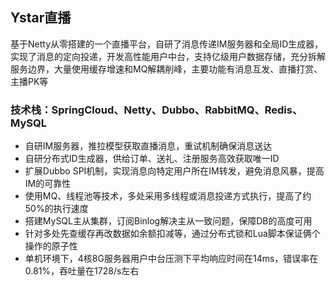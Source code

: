 ## Ystar直播

基于Netty从零搭建的一个直播平台，自研了消息传递IM服务器和全局ID生成器，实现了消息的定向投递，开发高性能用户中台，支持亿级用户数据存储，充分拆解服务边界，大量使用缓存增速和MQ解耦削峰，主要功能有消息互发、直播打赏、主播PK等

### 技术栈：SpringCloud、Netty、Dubbo、RabbitMQ、Redis、MySQL
- 自研IM服务器，推拉模型获取直播消息，重试机制确保消息送达
- 自研分布式ID生成器，供给订单、送礼、注册服务高效获取唯一ID
- 扩展Dubbo SPI机制，实现消息向特定用户所在IM转发，避免消息风暴，提高IM的可靠性
- 使用MQ、线程池等技术，多处采用多线程或消息投递方式执行，提高了约50%的执行速度
- 搭建MySQL主从集群，订阅Binlog解决主从一致问题，保障DB的高度可用
- 针对多处先查缓存再改数据如余额扣减等，通过分布式锁和Lua脚本保证俩个操作的原子性
- 单机环境下，4核8G服务器用户中台压测下平均响应时间在14ms，错误率在0.81%，吞吐量在1728/s左右
